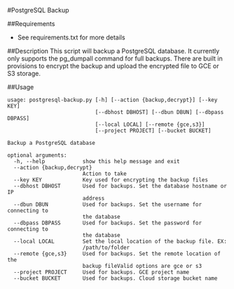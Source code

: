 #PostgreSQL Backup

##Requirements
* See requirements.txt for more details

##Description
This script will backup a PostgreSQL database. It currently only supports the pg_dumpall command for full backups. There are built in provisions to encrypt the backup and upload the encrypted file to GCE or S3 storage.

##Usage
~~~~
usage: postgresql-backup.py [-h] [--action {backup,decrypt}] [--key KEY]
                            [--dbhost DBHOST] [--dbun DBUN] [--dbpass DBPASS]
                            [--local LOCAL] [--remote {gce,s3}]
                            [--project PROJECT] [--bucket BUCKET]

Backup a PostgreSQL database

optional arguments:
  -h, --help            show this help message and exit
  --action {backup,decrypt}
                        Action to take
  --key KEY             Key used for encrypting the backup files
  --dbhost DBHOST       Used for backups. Set the database hostname or IP
                        address
  --dbun DBUN           Used for backups. Set the username for connecting to
                        the database
  --dbpass DBPASS       Used for backups. Set the password for connecting to
                        the database
  --local LOCAL         Set the local location of the backup file. EX:
                        /path/to/folder
  --remote {gce,s3}     Used for backups. Set the remote location of the
                        backup fileValid options are gce or s3
  --project PROJECT     Used for backups. GCE project name
  --bucket BUCKET       Used for backups. Cloud storage bucket name
~~~~
